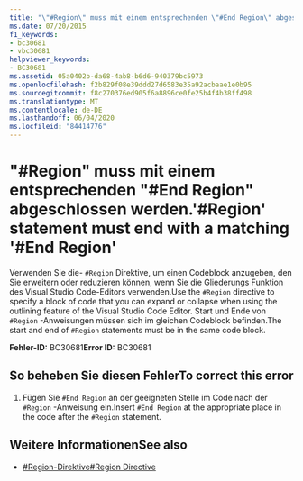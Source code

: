 ```yaml
---
title: "\"#Region\" muss mit einem entsprechenden \"#End Region\" abgeschlossen werden."
ms.date: 07/20/2015
f1_keywords:
- bc30681
- vbc30681
helpviewer_keywords:
- BC30681
ms.assetid: 05a0402b-da68-4ab8-b6d6-940379bc5973
ms.openlocfilehash: f2b829f08e39ddd27d6583e35a92acbaae1e0b95
ms.sourcegitcommit: f8c270376ed905f6a8896ce0fe25b4f4b38ff498
ms.translationtype: MT
ms.contentlocale: de-DE
ms.lasthandoff: 06/04/2020
ms.locfileid: "84414776"
---
```

# <a name="region-statement-must-end-with-a-matching-end-region"></a><span data-ttu-id="f92a0-102">"#Region" muss mit einem entsprechenden "#End Region" abgeschlossen werden.</span><span class="sxs-lookup"><span data-stu-id="f92a0-102">'#Region' statement must end with a matching '#End Region'</span></span>
<span data-ttu-id="f92a0-103">Verwenden Sie die- `#Region` Direktive, um einen Codeblock anzugeben, den Sie erweitern oder reduzieren können, wenn Sie die Gliederungs Funktion des Visual Studio Code-Editors verwenden.</span><span class="sxs-lookup"><span data-stu-id="f92a0-103">Use the `#Region` directive to specify a block of code that you can expand or collapse when using the outlining feature of the Visual Studio Code Editor.</span></span> <span data-ttu-id="f92a0-104">Start und Ende von `#Region` -Anweisungen müssen sich im gleichen Codeblock befinden.</span><span class="sxs-lookup"><span data-stu-id="f92a0-104">The start and end of `#Region` statements must be in the same code block.</span></span>  
  
 <span data-ttu-id="f92a0-105">**Fehler-ID:** BC30681</span><span class="sxs-lookup"><span data-stu-id="f92a0-105">**Error ID:** BC30681</span></span>  
  
## <a name="to-correct-this-error"></a><span data-ttu-id="f92a0-106">So beheben Sie diesen Fehler</span><span class="sxs-lookup"><span data-stu-id="f92a0-106">To correct this error</span></span>  
  
1. <span data-ttu-id="f92a0-107">Fügen Sie `#End Region` an der geeigneten Stelle im Code nach der `#Region` -Anweisung ein.</span><span class="sxs-lookup"><span data-stu-id="f92a0-107">Insert `#End Region` at the appropriate place in the code after the `#Region` statement.</span></span>  
  
## <a name="see-also"></a><span data-ttu-id="f92a0-108">Weitere Informationen</span><span class="sxs-lookup"><span data-stu-id="f92a0-108">See also</span></span>

- [<span data-ttu-id="f92a0-109">#Region-Direktive</span><span class="sxs-lookup"><span data-stu-id="f92a0-109">#Region Directive</span></span>](../language-reference/directives/region-directive.md)
